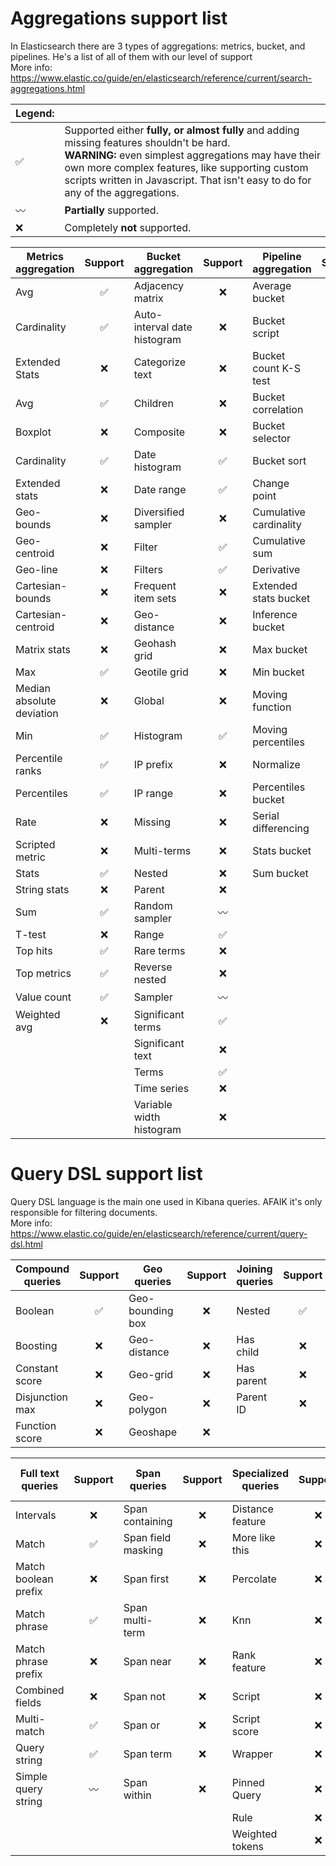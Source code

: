 # Aggregations support list

In Elasticsearch there are 3 types of aggregations: metrics, bucket, and pipelines. He's a list of all of them with our level of support<br>
More info: https://www.elastic.co/guide/en/elasticsearch/reference/current/search-aggregations.html

| Legend:            | <!-- -->                                                                                                                                                                                                                                                                       |
|--------------------|--------------------------------------------------------------------------------------------------------------------------------------------------------------------------------------------------------------------------------------------------------------------------------|
| :white_check_mark: | Supported either <b>fully, or almost fully </b>and adding missing features shouldn't be hard.<br><b>WARNING:</b> even simplest aggregations may have their own more complex features, like supporting custom scripts written in Javascript. That isn't easy to do for any of the aggregations. |
| :wavy_dash:        | <b>Partially</b> supported.                                                                                                                                                                                                                                                    |
| :x:                | Completely <b>not</b> supported.                                                                                                                                                                                                                                               |

 Metrics aggregation       |      Support       | Bucket aggregation           |      Support       | Pipeline aggregation   |      Support       |
---------------------------|:------------------:|------------------------------|:------------------:|------------------------|:------------------:|
 Avg                       | :white_check_mark: | Adjacency matrix             |        :x:         | Average bucket         |        :x:         |
 Cardinality               | :white_check_mark: | Auto-interval date histogram |        :x:         | Bucket script          |        :x:         |
 Extended Stats            |        :x:         | Categorize text              |        :x:         | Bucket count K-S test  |        :x:         |
 Avg                       | :white_check_mark: | Children                     |        :x:         | Bucket correlation     |        :x:         |
 Boxplot                   |        :x:         | Composite                    |        :x:         | Bucket selector        |        :x:         |
 Cardinality               | :white_check_mark: | Date histogram               | :white_check_mark: | Bucket sort            |        :x:         |
 Extended stats            |        :x:         | Date range                   | :white_check_mark: | Change point           |        :x:         |
 Geo-bounds                |        :x:         | Diversified sampler          |        :x:         | Cumulative cardinality |        :x:         |
 Geo-centroid              |        :x:         | Filter                       | :white_check_mark: | Cumulative sum         | :white_check_mark: |
 Geo-line                  |        :x:         | Filters                      | :white_check_mark: | Derivative             |        :x:         |
 Cartesian-bounds          |        :x:         | Frequent item sets           |        :x:         | Extended stats bucket  |        :x:         |
 Cartesian-centroid        |        :x:         | Geo-distance                 |        :x:         | Inference bucket       |        :x:         |
 Matrix stats              |        :x:         | Geohash grid                 |        :x:         | Max bucket             |        :x:         |
 Max                       | :white_check_mark: | Geotile grid                 |        :x:         | Min bucket             |        :x:         |
 Median absolute deviation |        :x:         | Global                       |        :x:         | Moving function        |        :x:         |
 Min                       | :white_check_mark: | Histogram                    | :white_check_mark: | Moving percentiles     |        :x:         |
 Percentile ranks          | :white_check_mark: | IP prefix                    |        :x:         | Normalize              |        :x:         |
 Percentiles               | :white_check_mark: | IP range                     |        :x:         | Percentiles bucket     |        :x:         |
 Rate                      |        :x:         | Missing                      |        :x:         | Serial differencing    |        :x:         |
 Scripted metric           |        :x:         | Multi-terms                  |        :x:         | Stats bucket           |        :x:         |
 Stats                     | :white_check_mark: | Nested                       |        :x:         | Sum bucket             |        :x:         |
 String stats              |        :x:         | Parent                       |        :x:         |
 Sum                       | :white_check_mark: | Random sampler               |    :wavy_dash:     |
 T-test                    |        :x:         | Range                        | :white_check_mark: |
 Top hits                  | :white_check_mark: | Rare terms                   |        :x:         |
 Top metrics               | :white_check_mark: | Reverse nested               |        :x:         |
 Value count               | :white_check_mark: | Sampler                      |    :wavy_dash:     |
 Weighted avg              |        :x:         | Significant terms            | :white_check_mark: |
|                          |                    | Significant text             |        :x:         |
|                          |                    | Terms                        | :white_check_mark: |
|                          |                    | Time series                  |        :x:         |
|                          |                    | Variable width histogram     |        :x:         |

# Query DSL support list

Query DSL language is the main one used in Kibana queries. AFAIK it's only responsible for filtering documents.<br>
More info: https://www.elastic.co/guide/en/elasticsearch/reference/current/query-dsl.html

 Compound queries |      Support       | Geo queries      | Support | Joining queries |      Support       | Other          |      Support       |
|-----------------|:------------------:|------------------|:-------:|-----------------|:------------------:|----------------|:------------------:|
| Boolean         | :white_check_mark: | Geo-bounding box |   :x:   | Nested          | :white_check_mark: | Match all      | :white_check_mark: |
| Boosting        |        :x:         | Geo-distance     |   :x:   | Has child       |        :x:         | Match none     |        :x:         | 
| Constant score  |        :x:         | Geo-grid         |   :x:   | Has parent      |        :x:         | Text expansion |        :x:         |
| Disjunction max |        :x:         | Geo-polygon      |   :x:   | Parent ID       |        :x:         | Shape          |        :x:         |
| Function score  |        :x:         | Geoshape         |   :x:   |

 Full text queries     |      Support       | Span queries       | Support | Specialized queries  | Support | Term-level queries |       Support       |
|----------------------|:------------------:|--------------------|:-------:|----------------------|:-------:|--------------------|:-------------------:|
| Intervals            |        :x:         | Span containing    |   :x:   | Distance feature     |   :x:   | Exists             | :white_check_mark:  |
| Match                | :white_check_mark: | Span field masking |   :x:   | More like this       |   :x:   | Fuzzy              |         :x:         |
| Match boolean prefix |        :x:         | Span first         |   :x:   | Percolate            |   :x:   | IDs                |         :x:         |
| Match phrase         | :white_check_mark: | Span multi-term    |   :x:   | Knn                  |   :x:   | Prefix             | :white_check_mark:  |
| Match phrase prefix  |        :x:         | Span near          |   :x:   | Rank feature         |   :x:   | Range              | :white_check_mark:  |
| Combined fields      |        :x:         | Span not           |   :x:   | Script               |   :x:   | Regexp             |         :x:         |
| Multi-match          | :white_check_mark: | Span or            |   :x:   | Script score         |   :x:   | Term               | :white_check_mark:  |
| Query string         | :white_check_mark: | Span term          |   :x:   | Wrapper              |   :x:   | Terms              | :white_check_mark:  |
| Simple query string  |    :wavy_dash:     | Span within        |   :x:   | Pinned Query         |   :x:   | Terms set          |         :x:         |
|                      |                    |                    |         | Rule                 |   :x:   | Wildcard           | :white_check_mark:  |
|                      |                    |                    |         | Weighted tokens      |   :x:   |